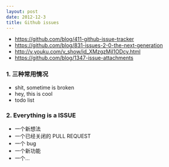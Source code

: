 ```yaml
---
layout: post
date: 2012-12-3
title: Github issues
---
```

- <https://github.com/blog/411-github-issue-tracker>
- <https://github.com/blog/831-issues-2-0-the-next-generation>
- <http://v.youku.com/v_show/id_XMzgzMjI1ODcy.html>
- <https://github.com/blog/1347-issue-attachments>

### 1. 三种常用情况
   
- shit, sometime is broken
- hey, this is cool 
- todo list

### 2. Everything is a ISSUE
    
- 一个新想法
- 一个已经关闭的 PULL REQUEST
- 一个 bug
- 一个新功能
- 一个...

